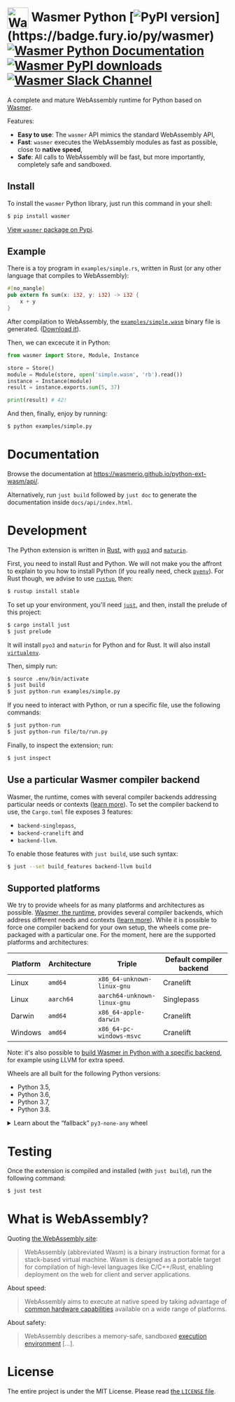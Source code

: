 # <img height="48" src="https://wasmer.io/static/icons/favicon-96x96.png" alt="Wasmer logo" valign="middle"> Wasmer Python [![PyPI version](https://badge.fury.io/py/wasmer.svg?)](https://badge.fury.io/py/wasmer) [![Wasmer Python Documentation](https://img.shields.io/badge/docs-read-green)](https://wasmerio.github.io/wasmer-python/api/) [![Wasmer PyPI downloads](https://pepy.tech/badge/wasmer)](https://pypi.org/project/wasmer/) [![Wasmer Slack Channel](https://img.shields.io/static/v1?label=chat&message=on%20Slack&color=green)](https://slack.wasmer.io)

A complete and mature WebAssembly runtime for Python based on [Wasmer].

Features:

  * **Easy to use**: The `wasmer` API mimics the standard WebAssembly API,
  * **Fast**: `wasmer` executes the WebAssembly modules as fast as
    possible, close to **native speed**,
  * **Safe**: All calls to WebAssembly will be fast, but more
    importantly, completely safe and sandboxed.

[Wasmer]: https://github.com/wasmerio/wasmer

## Install

To install the `wasmer` Python library, just run this command in your
shell:

```sh
$ pip install wasmer
```

[View `wasmer` package on Pypi](https://pypi.org/project/wasmer/).

## Example

There is a toy program in `examples/simple.rs`, written in Rust (or
any other language that compiles to WebAssembly):

```rust
#[no_mangle]
pub extern fn sum(x: i32, y: i32) -> i32 {
    x + y
}
```

After compilation to WebAssembly, the
[`examples/simple.wasm`](https://github.com/wasmerio/python-ext-wasm/blob/master/examples/simple.wasm)
binary file is generated. ([Download
it](https://github.com/wasmerio/python-ext-wasm/raw/master/examples/simple.wasm)).

Then, we can excecute it in Python:

```python
from wasmer import Store, Module, Instance

store = Store()
module = Module(store, open('simple.wasm', 'rb').read())
instance = Instance(module)
result = instance.exports.sum(5, 37)

print(result) # 42!
```

And then, finally, enjoy by running:

```sh
$ python examples/simple.py
```

# Documentation

Browse the documentation at
https://wasmerio.github.io/python-ext-wasm/api/.

Alternatively, run `just build` followed by `just doc` to generate the
documentation inside `docs/api/index.html`.

# Development

The Python extension is written in [Rust], with [`pyo3`] and
[`maturin`].

First, you need to install Rust and Python. We will not make you the
affront to explain to you how to install Python (if you really need,
check [`pyenv`](https://github.com/pyenv/pyenv/)). For Rust though, we
advise to use [`rustup`](https://rustup.rs/), then:

```sh
$ rustup install stable
```

To set up your environment, you'll need [`just`], and then, install
the prelude of this project:

```sh
$ cargo install just
$ just prelude
```

It will install `pyo3` and `maturin` for Python and for Rust. It will
also install [`virtualenv`].

Then, simply run:

```sh
$ source .env/bin/activate
$ just build
$ just python-run examples/simple.py
```

If you need to interact with Python, or run a specific file, use the
following commands:

```sh
$ just python-run
$ just python-run file/to/run.py
```

Finally, to inspect the extension; run:

```sh
$ just inspect
```


## Use a particular Wasmer compiler backend

Wasmer, the runtime, comes with several compiler backends addressing
particular needs or contexts ([learn more][compiler-backends]). To set
the compiler backend to use, the `Cargo.toml` file exposes 3 features:

* `backend-singlepass`,
* `backend-cranelift` and
* `backend-llvm`.

To enable those features with `just build`, use such syntax:

```sh
$ just --set build_features backend-llvm build
```

## Supported platforms

We try to provide wheels for as many platforms and architectures as
possible. [Wasmer, the runtime](https://github.com/wasmerio/wasmer),
provides several compiler backends, which address different needs and
contexts ([learn more][compiler-backends]). While it is possible to
force one compiler backend for your own setup, the wheels come
pre-packaged with a particular one. For the moment, here are the
supported platforms and architectures:

| Platform | Architecture | Triple | Default compiler backend |
|-|-|-|-|
| Linux | `amd64` | `x86_64-unknown-linux-gnu` | Cranelift |
| Linux | `aarch64` | `aarch64-unknown-linux-gnu` | Singlepass |
| Darwin | `amd64` | `x86_64-apple-darwin` | Cranelift |
| Windows | `amd64` | `x86_64-pc-windows-msvc` | Cranelift |

Note: it's also possible to [build Wasmer in Python with a specific
backend](#use-a-particular-wasmer-compiler-backend), for example using
LLVM for extra speed.

Wheels are all built for the following Python versions:

* Python 3.5,
* Python 3.6,
* Python 3.7,
* Python 3.8.

<details>
<summary>Learn about the “fallback” <code>py3-none-any</code> wheel</summary>

### `py3-none-any.whl`

A special `wasmer-$(version)-py3-none-any` wheel is built as a
fallback. The `wasmer` libray will be installable, but it will raise
an `ImportError` exception saying that “Wasmer is not available on
this system”.

This wheel will be installed if none matches before (learn more by
reading the [PEP 425, Compatibility Tags for Built
Distributions](https://www.python.org/dev/peps/pep-0425/)).

</details>


# Testing

Once the extension is compiled and installed (with `just build`), run
the following command:

```sh
$ just test
```

# What is WebAssembly?

Quoting [the WebAssembly site](https://webassembly.org/):

> WebAssembly (abbreviated Wasm) is a binary instruction format for a
> stack-based virtual machine. Wasm is designed as a portable target
> for compilation of high-level languages like C/C++/Rust, enabling
> deployment on the web for client and server applications.

About speed:

> WebAssembly aims to execute at native speed by taking advantage of
> [common hardware
> capabilities](https://webassembly.org/docs/portability/#assumptions-for-efficient-execution)
> available on a wide range of platforms.

About safety:

> WebAssembly describes a memory-safe, sandboxed [execution
> environment](https://webassembly.org/docs/semantics/#linear-memory) […].

# License

The entire project is under the MIT License. Please read [the
`LICENSE` file][license].


[Pypi]: https://pypi.org/
[`rust-cpython`]: https://github.com/dgrunwald/rust-cpython
[`pyo3`]: https://github.com/PyO3/pyo3
[`maturin`]: https://github.com/PyO3/maturin
[`virtualenv`]: https://virtualenv.pypa.io/
[`just`]: https://github.com/casey/just/
[license]: https://github.com/wasmerio/wasmer/blob/master/LICENSE
[Rust]: https://www.rust-lang.org/
[compiler-backends]: https://medium.com/wasmer/a-webassembly-compiler-tale-9ef37aa3b537
